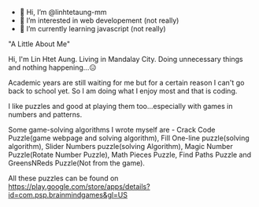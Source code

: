 - 👋 Hi, I’m @linhtetaung-mm
- 👀 I’m interested in web developement (not really)
- 🌱 I’m currently learning javascript (not really)

"A Little About Me"

Hi, I'm Lin Htet Aung. Living in Mandalay City. Doing unnecessary things and nothing happening...😑

Academic years are still waiting for me but for a certain reason I can't go back to school yet. So I am doing what I enjoy most and that is coding.

I like puzzles and good at playing them too...especially with games in numbers and patterns.

Some game-solving algorithms I wrote myself are - Crack Code Puzzle(game webpage and solving algorithm), Fill One-line puzzle(solving algorithm), Slider Numbers puzzle(solving Algorithm), Magic Number Puzzle(Rotate Number Puzzle), Math Pieces Puzzle, Find Paths Puzzle and GreensNReds Puzzle(Not from the game).

All these puzzles can be found on https://play.google.com/store/apps/details?id=com.psp.brainmindgames&gl=US

<!---
linhtetaung-mm/linhtetaung-mm is a ✨ special ✨ repository because its `README.md` (this file) appears on your GitHub profile.
You can click the Preview link to take a look at your changes.
--->
